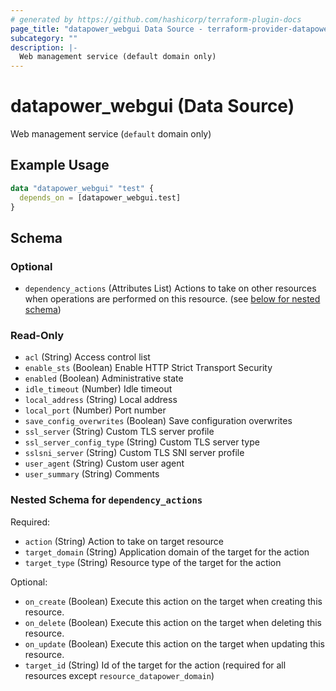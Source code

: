 ```yaml
---
# generated by https://github.com/hashicorp/terraform-plugin-docs
page_title: "datapower_webgui Data Source - terraform-provider-datapower"
subcategory: ""
description: |-
  Web management service (default domain only)
---
```


# datapower_webgui (Data Source)

Web management service (`default` domain only)

## Example Usage

```terraform
data "datapower_webgui" "test" {
  depends_on = [datapower_webgui.test]
}
```

<!-- schema generated by tfplugindocs -->
## Schema

### Optional

- `dependency_actions` (Attributes List) Actions to take on other resources when operations are performed on this resource. (see [below for nested schema](#nestedatt--dependency_actions))

### Read-Only

- `acl` (String) Access control list
- `enable_sts` (Boolean) Enable HTTP Strict Transport Security
- `enabled` (Boolean) Administrative state
- `idle_timeout` (Number) Idle timeout
- `local_address` (String) Local address
- `local_port` (Number) Port number
- `save_config_overwrites` (Boolean) Save configuration overwrites
- `ssl_server` (String) Custom TLS server profile
- `ssl_server_config_type` (String) Custom TLS server type
- `sslsni_server` (String) Custom TLS SNI server profile
- `user_agent` (String) Custom user agent
- `user_summary` (String) Comments

<a id="nestedatt--dependency_actions"></a>
### Nested Schema for `dependency_actions`

Required:

- `action` (String) Action to take on target resource
- `target_domain` (String) Application domain of the target for the action
- `target_type` (String) Resource type of the target for the action

Optional:

- `on_create` (Boolean) Execute this action on the target when creating this resource.
- `on_delete` (Boolean) Execute this action on the target when deleting this resource.
- `on_update` (Boolean) Execute this action on the target when updating this resource.
- `target_id` (String) Id of the target for the action (required for all resources except `resource_datapower_domain`)
